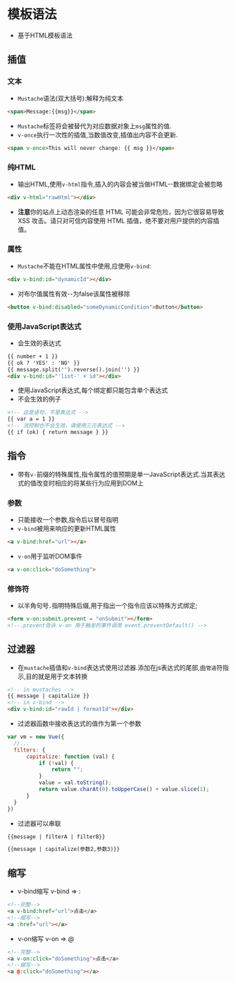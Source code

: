 # 模板语法
- 基于HTML模板语法
## 插值
### 文本 
- `Mustache`语法(双大括号):解释为纯文本
```html
<span>Message:{{msg}}</span>  
```
- `Mustache`标签将会被替代为对应数据对象上`msg`属性的值.
- `v-once`执行一次性的插值,当数值改变,插值出内容不会更新.
```html
<span v-once>This will never change: {{ msg }}</span>
```

### 纯HTML
- 输出HTML,使用`v-html`指令,插入的内容会被当做HTML--数据绑定会被忽略
```html
<div v-html="rawHtml"></div>
```
- **注意**你的站点上动态渲染的任意 HTML 可能会非常危险，因为它很容易导致 XSS 攻击。请只对可信内容使用 HTML 插值，绝不要对用户提供的内容插值。

### 属性
- `Mustache`不能在HTML属性中使用,应使用`v-bind`:
```html
<div v-bind:id="dynamicId"></div>
```
- 对布尔值属性有效--为false该属性被移除
```html
<button v-bind:disabled="someDynamicCondition">Button</button>
```

### 使用JavaScript表达式
- 会生效的表达式
```html
{{ number + 1 }}
{{ ok ? 'YES' : 'NO' }}
{{ message.split('').reverse().join('') }}
<div v-bind:id="'list-' + id"></div>
```
- 使用JavaScript表达式,每个绑定都只能包含单个表达式
- 不会生效的例子
```html
<!-- 这是语句，不是表达式 -->
{{ var a = 1 }}
<!-- 流控制也不会生效，请使用三元表达式 -->
{{ if (ok) { return message } }}
```

## 指令
- 带有`v-`前缀的特殊属性,指令属性的值预期是单一JavaScript表达式.当其表达式的值改变时相应的将某些行为应用到DOM上

### 参数
- 只能接收一个参数,指令后以冒号指明
- `v-bind`被用来响应的更新HTML属性
```html
<a v-bind:href="url"></a>
```
- `v-on`用于监听DOM事件
```html
<a v-on:click="doSomething">
```

### 修饰符
- 以半角句号`.`指明特殊后缀,用于指出一个指令应该以特殊方式绑定;
```html
<form v-on:submit.prevent = "onSubmit"></form>
<!--.prevent告诉 v-on 用于触发的事件调用 event.preventDefault() -->
```

## 过滤器
- 在`mustache`插值和`v-bind`表达式使用过滤器.添加在js表达式的尾部,由`管道`符指示,目的就是用于文本转换
```html
<!-- in mustaches -->
{{ message | capitalize }}
<!-- in v-bind -->
<div v-bind:id="rawId | formatId"></div>
```
- 过滤器函数中接收表达式的值作为第一个参数
```javascript
var vm = new Vue({
  //...
  filters: {
      capitalize: function (val) {
          if (!val) {
              return "";
          }
          value = val.toString();
          return value.charAt(0).toUpperCase() + value.slice(1);
      }
  }
})
```
- 过滤器可以串联
```html
{{message | filterA | filterB}}
```

```html
{{message | capitalize(参数2,参数3)}}
```

## 缩写
- v-bind缩写 v-bind => :
```html
<!--完整-->
<a v-bind:href="url">点击</a>
<!--缩写-->
<a :href="url"></a>
```
- v-on缩写 v-on => @
```html
<!--完整-->
<a v-on:click="doSomething">点击</a>
<!--缩写-->
<a @:click="doSomething"></a>
```